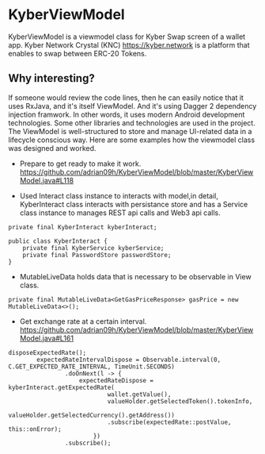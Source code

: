 # KyberViewModel

KyberViewModel is a viewmodel class for Kyber Swap screen of a wallet app.
Kyber Network Crystal (KNC) https://kyber.network is a platform that enables to swap between ERC-20 Tokens.

## Why interesting?

If someone would review the code lines, then he can easily notice that it uses RxJava, and it's itself ViewModel. 
And it's using Dagger 2 dependency injection framwork. In other words, it uses modern Android development technologies.
Some other libraries and technologies are used in the project.
The ViewModel is well-structured to store and manage UI-related data in a lifecycle conscious way.
Here are some examples how the viewmodel class was designed and worked.

- Prepare to get ready to make it work.
   https://github.com/adrian09h/KyberViewModel/blob/master/KyberViewModel.java#L118
   
- Used Interact class instance to interacts with model,in detail, KyberInteract class interacts with persistance store and has a Service class instance to manages REST api calls and Web3 api calls.

```
private final KyberInteract kyberInteract;
```

```
public class KyberInteract {
    private final KyberService kyberService;
    private final PasswordStore passwordStore;
}
```

- MutableLiveData holds data that is necessary to be observable in View class.

```
private final MutableLiveData<GetGasPriceResponse> gasPrice = new MutableLiveData<>();
```

- Get exchange rate at a certain interval.
   https://github.com/adrian09h/KyberViewModel/blob/master/KyberViewModel.java#L161

```
disposeExpectedRate();
        expectedRateIntervalDispose = Observable.interval(0, C.GET_EXPECTED_RATE_INTERVAL, TimeUnit.SECONDS)
                .doOnNext(l -> {
                    expectedRateDispose = kyberInteract.getExpectedRate(
                            wallet.getValue(),
                            valueHolder.getSelectedToken().tokenInfo,
                            valueHolder.getSelectedCurrency().getAddress())
                            .subscribe(expectedRate::postValue, this::onError);
                        })
                .subscribe();
```


